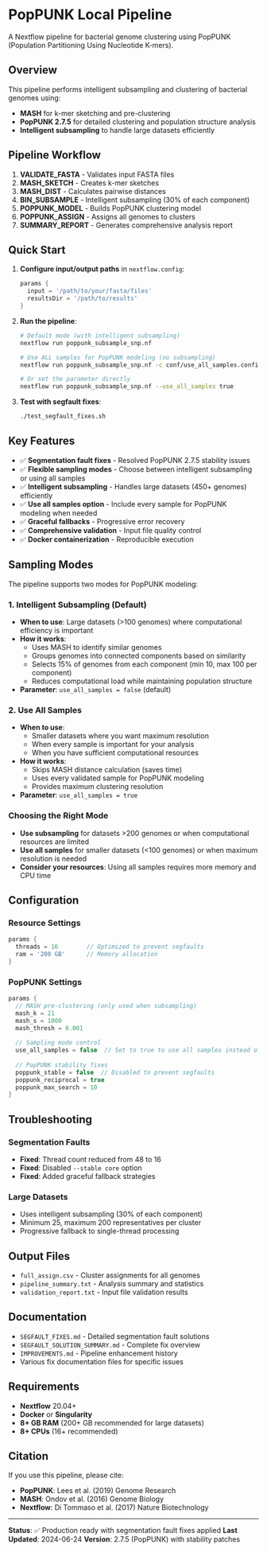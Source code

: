 # PopPUNK Local Pipeline

A Nextflow pipeline for bacterial genome clustering using PopPUNK (Population Partitioning Using Nucleotide K-mers).

## Overview

This pipeline performs intelligent subsampling and clustering of bacterial genomes using:
- **MASH** for k-mer sketching and pre-clustering
- **PopPUNK 2.7.5** for detailed clustering and population structure analysis
- **Intelligent subsampling** to handle large datasets efficiently

## Pipeline Workflow

1. **VALIDATE_FASTA** - Validates input FASTA files
2. **MASH_SKETCH** - Creates k-mer sketches
3. **MASH_DIST** - Calculates pairwise distances
4. **BIN_SUBSAMPLE** - Intelligent subsampling (30% of each component)
5. **POPPUNK_MODEL** - Builds PopPUNK clustering model
6. **POPPUNK_ASSIGN** - Assigns all genomes to clusters
7. **SUMMARY_REPORT** - Generates comprehensive analysis report

## Quick Start

1. **Configure input/output paths** in `nextflow.config`:
   ```groovy
   params {
     input = '/path/to/your/fasta/files'
     resultsDir = '/path/to/results'
   }
   ```

2. **Run the pipeline**:
   ```bash
   # Default mode (with intelligent subsampling)
   nextflow run poppunk_subsample_snp.nf
   
   # Use ALL samples for PopPUNK modeling (no subsampling)
   nextflow run poppunk_subsample_snp.nf -c conf/use_all_samples.config
   
   # Or set the parameter directly
   nextflow run poppunk_subsample_snp.nf --use_all_samples true
   ```

3. **Test with segfault fixes**:
   ```bash
   ./test_segfault_fixes.sh
   ```

## Key Features

- ✅ **Segmentation fault fixes** - Resolved PopPUNK 2.7.5 stability issues
- ✅ **Flexible sampling modes** - Choose between intelligent subsampling or using all samples
- ✅ **Intelligent subsampling** - Handles large datasets (450+ genomes) efficiently
- ✅ **Use all samples option** - Include every sample for PopPUNK modeling when needed
- ✅ **Graceful fallbacks** - Progressive error recovery
- ✅ **Comprehensive validation** - Input file quality control
- ✅ **Docker containerization** - Reproducible execution

## Sampling Modes

The pipeline supports two modes for PopPUNK modeling:

### 1. Intelligent Subsampling (Default)
- **When to use**: Large datasets (>100 genomes) where computational efficiency is important
- **How it works**: 
  - Uses MASH to identify similar genomes
  - Groups genomes into connected components based on similarity
  - Selects 15% of genomes from each component (min 10, max 100 per component)
  - Reduces computational load while maintaining population structure
- **Parameter**: `use_all_samples = false` (default)

### 2. Use All Samples
- **When to use**: 
  - Smaller datasets where you want maximum resolution
  - When every sample is important for your analysis
  - When you have sufficient computational resources
- **How it works**: 
  - Skips MASH distance calculation (saves time)
  - Uses every validated sample for PopPUNK modeling
  - Provides maximum clustering resolution
- **Parameter**: `use_all_samples = true`

### Choosing the Right Mode
- **Use subsampling** for datasets >200 genomes or when computational resources are limited
- **Use all samples** for smaller datasets (<100 genomes) or when maximum resolution is needed
- **Consider your resources**: Using all samples requires more memory and CPU time

## Configuration

### Resource Settings
```groovy
params {
  threads = 16        // Optimized to prevent segfaults
  ram = '200 GB'      // Memory allocation
}
```

### PopPUNK Settings
```groovy
params {
  // MASH pre-clustering (only used when subsampling)
  mash_k = 21
  mash_s = 1000
  mash_thresh = 0.001
  
  // Sampling mode control
  use_all_samples = false  // Set to true to use all samples instead of subsampling
  
  // PopPUNK stability fixes
  poppunk_stable = false  // Disabled to prevent segfaults
  poppunk_reciprocal = true
  poppunk_max_search = 10
}
```

## Troubleshooting

### Segmentation Faults
- **Fixed**: Thread count reduced from 48 to 16
- **Fixed**: Disabled `--stable core` option
- **Fixed**: Added graceful fallback strategies

### Large Datasets
- Uses intelligent subsampling (30% of each component)
- Minimum 25, maximum 200 representatives per cluster
- Progressive fallback to single-thread processing

## Output Files

- `full_assign.csv` - Cluster assignments for all genomes
- `pipeline_summary.txt` - Analysis summary and statistics
- `validation_report.txt` - Input file validation results

## Documentation

- `SEGFAULT_FIXES.md` - Detailed segmentation fault solutions
- `SEGFAULT_SOLUTION_SUMMARY.md` - Complete fix overview
- `IMPROVEMENTS.md` - Pipeline enhancement history
- Various fix documentation files for specific issues

## Requirements

- **Nextflow** 20.04+
- **Docker** or **Singularity**
- **8+ GB RAM** (200+ GB recommended for large datasets)
- **8+ CPUs** (16+ recommended)

## Citation

If you use this pipeline, please cite:
- **PopPUNK**: Lees et al. (2019) Genome Research
- **MASH**: Ondov et al. (2016) Genome Biology
- **Nextflow**: Di Tommaso et al. (2017) Nature Biotechnology

---

**Status**: ✅ Production ready with segmentation fault fixes applied
**Last Updated**: 2024-06-24
**Version**: 2.7.5 (PopPUNK) with stability patches